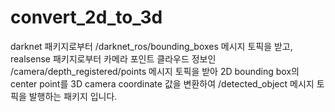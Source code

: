 # convert_2d_to_3d

darknet 패키지로부터 /darknet_ros/bounding_boxes 메시지 토픽을 받고, 
realsense 패키지로부터 카메라 포인트 클라우드 정보인 /camera/depth_registered/points 메시지 토픽을 받아
2D bounding box의 center point를 3D camera coordinate 값을 변환하여 /detected_object 메시지 토픽을 발행하는 패키지 입니다.
